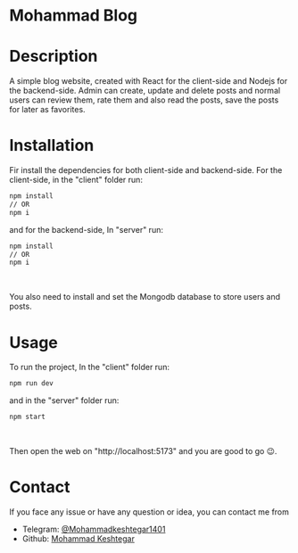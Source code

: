 # Mohammad Blog

# Description

A simple blog website, created with React for the client-side and Nodejs for the backend-side.
Admin can create, update and delete posts and normal users can review them, rate them and also read the posts, save the posts for later as favorites.

# Installation

Fir install the dependencies for both client-side and backend-side.
For the client-side, in the "client\" folder run:

```bash
npm install
// OR
npm i
```

and for the backend-side, In "server\" run:

```bash
npm install
// OR
npm i
```

<br />

You also need to install and set the Mongodb database to store users and posts.

# Usage

To run the project, In the "client\" folder run:

```bash
npm run dev
```

and in the "server\" folder run:

```bash
npm start
```

<br />

Then open the web on "http://localhost:5173" and you are good to go 😉.

# Contact

If you face any issue or have any question or idea, you can contact me from
<br />

- Telegram: [@Mohammadkeshtegar1401](https://t.me/Mohammadkeshtegar1401)
- Github: [Mohammad Keshtegar](https://github.com/MohammadKeshtegar)
